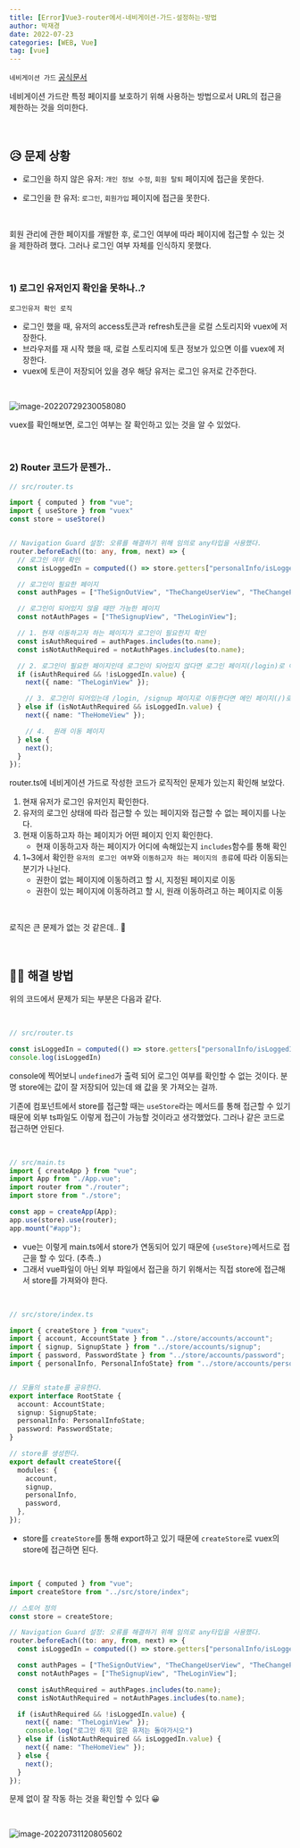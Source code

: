 ```yaml
---
title: [Error]Vue3-router에서-네비게이션-가드-설정하는-방법
author: 박재경
date: 2022-07-23
categories: [WEB, Vue]
tag: [vue]
---
```


`네비게이션 가드` [공식문서](https://router.vuejs.org/guide/advanced/navigation-guards.html)

네비게이션 가드란 특정 페이지를 보호하기 위해 사용하는 방법으로서 URL의 접근을 제한하는 것을 의미한다. 

<br>

## 😥 문제 상황

- 로그인을 하지 않은 유저: `개인 정보 수정`, `회원 탈퇴` 페이지에 접근을 못한다. 

- 로그인을 한 유저: `로그인`, `회원가입` 페이지에 접근을 못한다.

<br>

회원 관리에 관한 페이지를 개발한 후, 로그인 여부에 따라 페이지에 접근할 수 있는 것을 제한하려 했다. 그러나 로그인 여부 자체를 인식하지 못했다. 

<br>

### 1) 로그인 유저인지 확인을 못하나..?

`로그인유저 확인 로직`

- 로그인 했을 때, 유저의 access토큰과 refresh토큰을 로컬 스토리지와 vuex에 저장한다. 
- 브라우저를 재 시작 했을 때, 로컬 스토리지에 토큰 정보가 있으면 이를 vuex에 저장한다. 
- vuex에 토큰이 저장되어 있을 경우 해당 유저는 로그인 유저로 간주한다. 

<br>

![image-20220729230058080](https://raw.githubusercontent.com/JaeKP/image_repo/main/img/image-20220729230058080.png)

vuex를 확인해보면, 로그인 여부는 잘 확인하고 있는 것을 알 수 있었다. 

<br>

### 2) Router 코드가 문젠가..

```typescript
// src/router.ts 

import { computed } from "vue";
import { useStore } from "vuex"
const store = useStore()


// Navigation Guard 설정: 오류를 해결하기 위해 임의로 any타입을 사용했다. 
router.beforeEach((to: any, from, next) => {
  // 로그인 여부 확인
  const isLoggedIn = computed(() => store.getters["personalInfo/isLoggedIn"]);

  // 로그인이 필요한 페이지
  const authPages = ["TheSignOutView", "TheChangeUserView", "TheChangePwView"];

  // 로그인이 되어있지 않을 때만 가능한 페이지
  const notAuthPages = ["TheSignupView", "TheLoginView"];

  // 1. 현재 이동하고자 하는 페이지가 로그인이 필요한지 확인
  const isAuthRequired = authPages.includes(to.name);
  const isNotAuthRequired = notAuthPages.includes(to.name);

  // 2. 로그인이 필요한 페이지인데 로그인이 되어있지 않다면 로그인 페이지(/login)로 이동
  if (isAuthRequired && !isLoggedIn.value) {
    next({ name: "TheLoginView" });

    // 3. 로그인이 되어있는데 /login, /signup 페이지로 이동한다면 메인 페이지(/)로 이동
  } else if (isNotAuthRequired && isLoggedIn.value) {
    next({ name: "TheHomeView" });

    // 4.  원래 이동 페이지
  } else {
    next();
  }
});
```

router.ts에 네비게이션 가드로 작성한 코드가 로직적인 문제가 있는지 확인해 보았다. 

1. 현재 유저가 로그인 유저인지 확인한다.
2. 유저의 로그인 상태에 따라  접근할 수 있는 페이지와 접근할 수 없는 페이지를 나눈다.
3. 현재 이동하고자 하는 페이지가 어떤 페이지 인지 확인한다. 
   - 현재 이동하고자 하는 페이지가 어디에 속해있는지 `includes`함수를  통해 확인 
4. 1~3에서 확인한 `유저의 로그인 여부`와 `이동하고자 하는 페이지의 종류`에 따라 이동되는 분기가 나뉜다. 
   - 권한이 없는 페이지에 이동하려고 할 시, 지정된 페이지로 이동
   - 권한이 있는 페이지에 이동하려고 할 시, 원래 이동하려고 하는 페이지로 이동

<br>

로직은 큰 문제가 없는 것 같은데.. 🤔

<br>

## 🤸‍♂️ 해결 방법

위의 코드에서 문제가 되는 부분은 다음과 같다.

<br>

```typescript
// src/router.ts 

const isLoggedIn = computed(() => store.getters["personalInfo/isLoggedIn"]);
console.log(isLoggedIn)
```

console에 찍어보니 `undefined`가 출력 되어 로그인 여부를 확인할 수 없는 것이다. 분명 store에는 값이 잘 저장되어 있는데 왜 값을 못 가져오는 걸까. 

기존에 컴포넌트에서 store를 접근할 때는 `useStore`라는 메서드를 통해 접근할 수 있기 때문에  외부 ts파일도 이렇게 접근이 가능할 것이라고 생각했었다. 그러나 같은 코드로 접근하면 안된다.

<br>

````typescript
// src/main.ts
import { createApp } from "vue";
import App from "./App.vue";
import router from "./router";
import store from "./store";

const app = createApp(App);
app.use(store).use(router);
app.mount("#app");
````

- vue는 이렇게 main.ts에서 store가 연동되어 있기 때문에 `{useStore}`메서드로 접근을 할 수 있다. (추측..) 
- 그래서 vue파일이 아닌 외부 파일에서 접근을 하기 위해서는 직접 store에 접근해서 store를 가져와야 한다. 

<br>

```typescript
// src/store/index.ts

import { createStore } from "vuex";
import { account, AccountState } from "../store/accounts/account";
import { signup, SignupState } from "../store/accounts/signup";
import { password, PasswordState } from "../store/accounts/password";
import { personalInfo, PersonalInfoState} from "../store/accounts/personalInfo";


// 모듈의 state를 공유한다.
export interface RootState {
  account: AccountState;
  signup: SignupState;
  personalInfo: PersonalInfoState;
  password: PasswordState;
}

// store를 생성한다.
export default createStore({
  modules: {
    account,
    signup,
    personalInfo,
    password,
  },
});

```

- store를 `createStore`를 통해 export하고 있기 때문에 `createStore`로 vuex의 store에 접근하면 된다. 

<br>

```typescript
import { computed } from "vue";
import createStore from "../src/store/index";

// 스토어 정의
const store = createStore;

// Navigation Guard 설정: 오류를 해결하기 위해 임의로 any타입을 사용했다. 
router.beforeEach((to: any, from, next) => {
  const isLoggedIn = computed(() => store.getters["personalInfo/isLoggedIn"]);

  const authPages = ["TheSignOutView", "TheChangeUserView", "TheChangePwView"];
  const notAuthPages = ["TheSignupView", "TheLoginView"];

  const isAuthRequired = authPages.includes(to.name);
  const isNotAuthRequired = notAuthPages.includes(to.name);

  if (isAuthRequired && !isLoggedIn.value) {
    next({ name: "TheLoginView" });
    console.log("로그인 하지 않은 유저는 돌아가시오")
  } else if (isNotAuthRequired && isLoggedIn.value) {
    next({ name: "TheHomeView" });
  } else {
    next();
  }
});
```

문제 없이 잘 작동 하는 것을 확인할 수 있다 😀

<br>

![image-20220731120805602](https://raw.githubusercontent.com/JaeKP/image_repo/main/img/image-20220731120805602.png)

<br>
